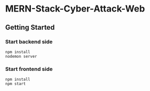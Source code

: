 # MERN-Stack-Cyber-Attack-Web

## Getting Started

### Start backend side

```
npm install
nodemon server
```

### Start frontend side

```
npm install
npm start
```
